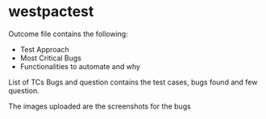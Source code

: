# westpactest
Outcome file contains the following:
  - Test Approach
  - Most Critical Bugs
  - Functionalities to automate and why

List of TCs Bugs and question contains the test cases, bugs found and few question. 

The images uploaded are the screenshots for the bugs
